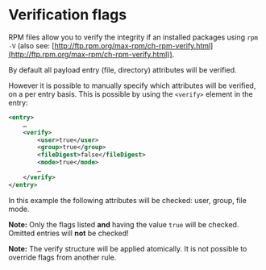 # Verification flags

RPM files allow you to verify the integrity if an installed packages using
`rpm -V` (also see: [http://ftp.rpm.org/max-rpm/ch-rpm-verify.html](http://ftp.rpm.org/max-rpm/ch-rpm-verify.html)).

By default all payload entry (file, directory) attributes will be verified.

However it is possible to manually specify which attributes will be verified, on
a per entry basis. This is possible by using the `<verify>` element in the entry:

~~~xml
<entry>
    …
    <verify>
        <user>true</user>
        <group>true</group>
        <fileDigest>false</fileDigest>
        <mode>true</mode>
        …
    </verify>
</entry>
~~~

In this example the following attributes will be checked: user, group, file mode.

**Note:** Only the flags listed **and** having the value `true` will be checked.
          Omitted entries will **not** be checked!

**Note:** The verify structure will be applied atomically. It is not possible to
          override flags from another rule.